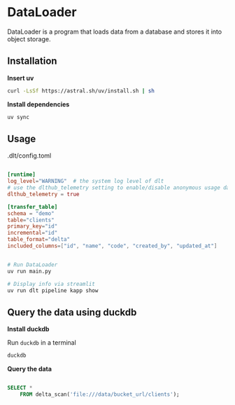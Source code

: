 # DataLoader

DataLoader is a program that loads data from a database and stores it into object storage.

## Installation

**Insert uv**

```bash
curl -LsSf https://astral.sh/uv/install.sh | sh
```

**Install dependencies**

```bash
uv sync
```

## Usage

.dlt/config.toml

```toml

[runtime]
log_level="WARNING"  # the system log level of dlt
# use the dlthub_telemetry setting to enable/disable anonymous usage data reporting, see https://dlthub.com/docs/reference/telemetry
dlthub_telemetry = true

[transfer_table]
schema = "demo"
table="clients"
primary_key="id"
incremental="id"
table_format="delta"
included_columns=["id", "name", "code", "created_by", "updated_at"]
```

```bash

# Run DataLoader
uv run main.py

# Display info via streamlit
uv run dlt pipeline kapp show

```
## Query the data using duckdb

**Install duckdb**

Run `duckdb` in a terminal

```bash
duckdb
```
**Query the data**

```sql

SELECT *
    FROM delta_scan('file:///data/bucket_url/clients');

```
